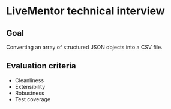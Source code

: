 # LiveMentor technical interview

## Goal

Converting an array of structured JSON objects into a CSV file.

## Evaluation criteria

- Cleanliness
- Extensibility
- Robustness
- Test coverage
